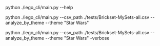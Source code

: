python ./lego_cli/main.py --help

python ./lego_cli/main.py --csv_path ./tests/Brickset-MySets-all.csv --analyze_by_theme --theme "Star Wars"

python ./lego_cli/main.py --csv_path ./tests/Brickset-MySets-all.csv --analyze_by_theme --theme "Star Wars" -verbose